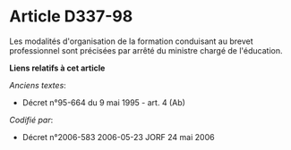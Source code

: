# Article D337-98

Les modalités d'organisation de la formation conduisant au brevet professionnel sont précisées par arrêté du ministre chargé
de l'éducation.

**Liens relatifs à cet article**

_Anciens textes_:

  - Décret n°95-664 du 9 mai 1995 - art. 4 (Ab)

_Codifié par_:

  - Décret n°2006-583 2006-05-23 JORF 24 mai 2006
